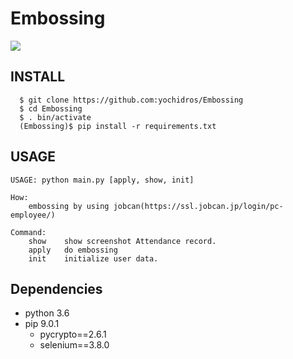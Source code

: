 # Embossing
![](https://s3-ap-northeast-1.amazonaws.com/projecthuffmancode/images/yochidros-embossing.png)

## INSTALL
```
  $ git clone https://github.com:yochidros/Embossing
  $ cd Embossing
  $ . bin/activate
  (Embossing)$ pip install -r requirements.txt
```

## USAGE
```
USAGE: python main.py [apply, show, init]

How:
    embossing by using jobcan(https://ssl.jobcan.jp/login/pc-employee/)

Command:
    show    show screenshot Attendance record.
    apply   do embossing
    init    initialize user data.
```

## Dependencies
  - python 3.6
  - pip 9.0.1
    - pycrypto==2.6.1
    - selenium==3.8.0
    
   
